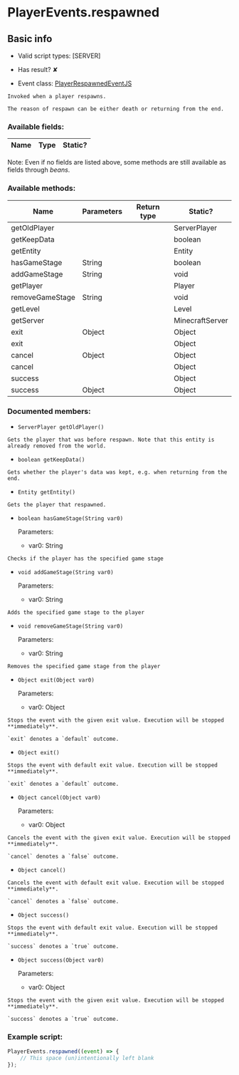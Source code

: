 # PlayerEvents.respawned

## Basic info

- Valid script types: [SERVER]

- Has result? ✘

- Event class: [PlayerRespawnedEventJS](https://github.com/KubeJS-Mods/KubeJS/tree/2001/common/src/main/java/dev/latvian/mods/kubejs/player/PlayerRespawnedEventJS.java)

```
Invoked when a player respawns.

The reason of respawn can be either death or returning from the end.
```

### Available fields:

| Name | Type | Static? |
| ---- | ---- | ------- |

Note: Even if no fields are listed above, some methods are still available as fields through *beans*.

### Available methods:

| Name | Parameters | Return type | Static? |
| ---- | ---------- | ----------- | ------- |
| getOldPlayer |  |  | ServerPlayer | ✘ |
| getKeepData |  |  | boolean | ✘ |
| getEntity |  |  | Entity | ✘ |
| hasGameStage | String |  | boolean | ✘ |
| addGameStage | String |  | void | ✘ |
| getPlayer |  |  | Player | ✘ |
| removeGameStage | String |  | void | ✘ |
| getLevel |  |  | Level | ✘ |
| getServer |  |  | MinecraftServer | ✘ |
| exit | Object |  | Object | ✘ |
| exit |  |  | Object | ✘ |
| cancel | Object |  | Object | ✘ |
| cancel |  |  | Object | ✘ |
| success |  |  | Object | ✘ |
| success | Object |  | Object | ✘ |


### Documented members:

- `ServerPlayer getOldPlayer()`
```
Gets the player that was before respawn. Note that this entity is already removed from the world.
```

- `boolean getKeepData()`
```
Gets whether the player's data was kept, e.g. when returning from the end.
```

- `Entity getEntity()`
```
Gets the player that respawned.
```

- `boolean hasGameStage(String var0)`

  Parameters:
  - var0: String

```
Checks if the player has the specified game stage
```

- `void addGameStage(String var0)`

  Parameters:
  - var0: String

```
Adds the specified game stage to the player
```

- `void removeGameStage(String var0)`

  Parameters:
  - var0: String

```
Removes the specified game stage from the player
```

- `Object exit(Object var0)`

  Parameters:
  - var0: Object

```
Stops the event with the given exit value. Execution will be stopped **immediately**.

`exit` denotes a `default` outcome.
```

- `Object exit()`
```
Stops the event with default exit value. Execution will be stopped **immediately**.

`exit` denotes a `default` outcome.
```

- `Object cancel(Object var0)`

  Parameters:
  - var0: Object

```
Cancels the event with the given exit value. Execution will be stopped **immediately**.

`cancel` denotes a `false` outcome.
```

- `Object cancel()`
```
Cancels the event with default exit value. Execution will be stopped **immediately**.

`cancel` denotes a `false` outcome.
```

- `Object success()`
```
Stops the event with default exit value. Execution will be stopped **immediately**.

`success` denotes a `true` outcome.
```

- `Object success(Object var0)`

  Parameters:
  - var0: Object

```
Stops the event with the given exit value. Execution will be stopped **immediately**.

`success` denotes a `true` outcome.
```



### Example script:

```js
PlayerEvents.respawned((event) => {
	// This space (un)intentionally left blank
});
```

